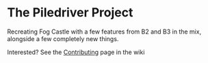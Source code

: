 # The Piledriver Project
Recreating Fog Castle with a few features from B2 and B3 in the mix, alongside a few completely new things.

Interested? See the [Contributing](https://github.com/EarthlySkies/piledriver/wiki/Contributing) page in the wiki
